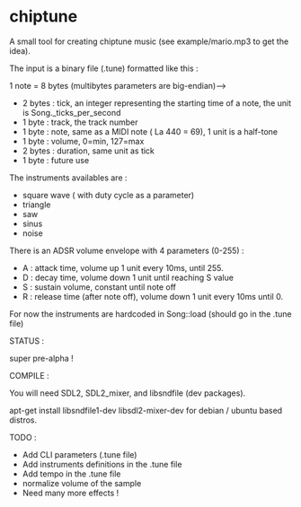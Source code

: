 # chiptune

A small tool for creating chiptune music (see example/mario.mp3 to get the idea).

The input is a binary file (.tune) formatted like this :

1 note  = 8 bytes (multibytes parameters are big-endian)-->
  * 2 bytes : tick, an integer representing the starting time of a note, the unit is Song._ticks_per_second
  * 1 byte : track, the track number
  * 1 byte : note, same as a MIDI note ( La 440 = 69), 1 unit is a half-tone
  * 1 byte : volume, 0=min, 127=max
  * 2 bytes : duration, same unit as tick
  * 1 byte : future use

The instruments availables are :
  * square wave ( with duty cycle as a parameter)
  * triangle
  * saw
  * sinus
  * noise

There is an ADSR volume envelope with 4 parameters (0-255) :
  * A : attack time, volume up 1 unit every 10ms, until 255.
  * D : decay time, volume down 1 unit until reaching S value
  * S : sustain volume, constant until note off
  * R : release time (after note off), volume down 1 unit every 10ms until 0.

For now the instruments are hardcoded in Song::load (should go in the .tune file)


STATUS :

  super pre-alpha !
  
COMPILE :

You will need SDL2, SDL2_mixer, and libsndfile (dev packages).

apt-get install libsndfile1-dev libsdl2-mixer-dev for debian / ubuntu based distros.
 
 
TODO :

  * Add CLI parameters (.tune file)
  * Add instruments definitions in the .tune file
  * Add tempo in the .tune file
  * normalize volume of the sample
  * Need many more effects !
